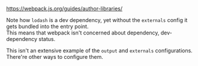 https://webpack.js.org/guides/author-libraries/

Note how `lodash` is a dev dependency, yet without the `externals` config it gets bundled into the entry point.  
This means that webpack isn't concerned about dependency, dev-dependency status.

This isn't an extensive example of the `output` and `externals` configurations. There're other ways to configure them.
